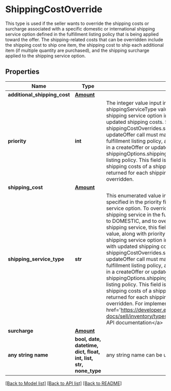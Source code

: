 # ShippingCostOverride

This type is used if the seller wants to override the shipping costs or surcharge associated with a specific domestic or international shipping service option defined in the fulfillment listing policy that is being applied toward the offer. The shipping-related costs that can be overridden include the shipping cost to ship one item, the shipping cost to ship each additional item (if multiple quantity are purchased), and the shipping surcharge applied to the shipping service option.

## Properties
Name | Type | Description | Notes
------------ | ------------- | ------------- | -------------
**additional_shipping_cost** | [**Amount**](Amount.md) |  | [optional] 
**priority** | **int** | The integer value input into this field, along with the shippingServiceType value, sets which domestic or international shipping service option in the fulfillment policy will be modified with updated shipping costs. Specifically, the shippingCostOverrides.shippingServiceType value in a createOffer or updateOffer call must match the shippingOptions.optionType value in a fulfillment listing policy, and the shippingCostOverrides.priority value in a createOffer or updateOffer call must match the shippingOptions.shippingServices.sortOrderId value in a fulfillment listing policy. This field is always required when overriding the shipping costs of a shipping service option, and will be always be returned for each shipping service option whose costs are being overridden. | [optional] 
**shipping_cost** | [**Amount**](Amount.md) |  | [optional] 
**shipping_service_type** | **str** | This enumerated value indicates whether the shipping service specified in the priority field is a domestic or an international shipping service option. To override the shipping costs for a specific domestic shipping service in the fulfillment listing policy, this field should be set to DOMESTIC, and to override the shipping costs for each international shipping service, this field should be set to INTERNATIONAL. This value, along with priority value, sets which domestic or international shipping service option in the fulfillment policy that will be modified with updated shipping costs. Specifically, the shippingCostOverrides.shippingServiceType value in a createOffer or updateOffer call must match the shippingOptions.optionType value in a fulfillment listing policy, and the shippingCostOverrides.priority value in a createOffer or updateOffer call must match the shippingOptions.shippingServices.sortOrderId value in a fulfillment listing policy. This field is always required when overriding the shipping costs of a shipping service option, and will be always be returned for each shipping service option whose costs are being overridden. For implementation help, refer to &lt;a href&#x3D;&#39;https://developer.ebay.com/api-docs/sell/inventory/types/slr:ShippingServiceTypeEnum&#39;&gt;eBay API documentation&lt;/a&gt; | [optional] 
**surcharge** | [**Amount**](Amount.md) |  | [optional] 
**any string name** | **bool, date, datetime, dict, float, int, list, str, none_type** | any string name can be used but the value must be the correct type | [optional]

[[Back to Model list]](../README.md#documentation-for-models) [[Back to API list]](../README.md#documentation-for-api-endpoints) [[Back to README]](../README.md)


